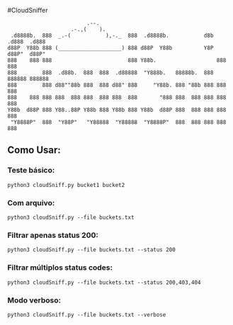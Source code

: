 #CloudSniffer
```
                         .--.
                    .-.,(    ).            
 .d8888b.  888  _.-(           ),-._  888  .d8888b.           d8b  .d888  .d888
d88P  Y88b 888 (____________________) 888 d88P  Y88b          Y8P d88P"  d88P" 
888    888 888                        888 Y88b.                   888    888
888        888  .d88b.  888  888  .d88888  "Y888b.   88888b.  888 888888 888888
888        888 d88""88b 888  888 d88" 888     "Y88b. 888 "88b 888 888    888
888    888 888 888  888 888  888 888  888       "888 888  888 888 888    888
Y88b  d88P 888 Y88..88P Y88b 888 Y88b 888 Y88b  d88P 888  888 888 888    888
 "Y8888P"  888  "Y88P"   "Y88888  "Y88888  "Y8888P"  888  888 888 888    888
```

## Como Usar:

### Teste básico:
```
python3 cloudSniff.py bucket1 bucket2
```
### Com arquivo:
```
python3 cloudSniff.py --file buckets.txt
```
### Filtrar apenas status 200:
```
python3 cloudSniff.py --file buckets.txt --status 200
```
### Filtrar múltiplos status codes:
```
python3 cloudSniff.py --file buckets.txt --status 200,403,404
```
### Modo verboso:
```
python3 cloudSniff.py --file buckets.txt --verbose
```
